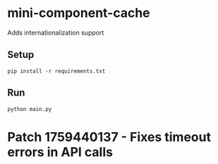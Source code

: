 # mini-component-cache

Adds internationalization support

## Setup

```
pip install -r requirements.txt
```

## Run

```
python main.py
```
# Patch 1759440137 - Fixes timeout errors in API calls
